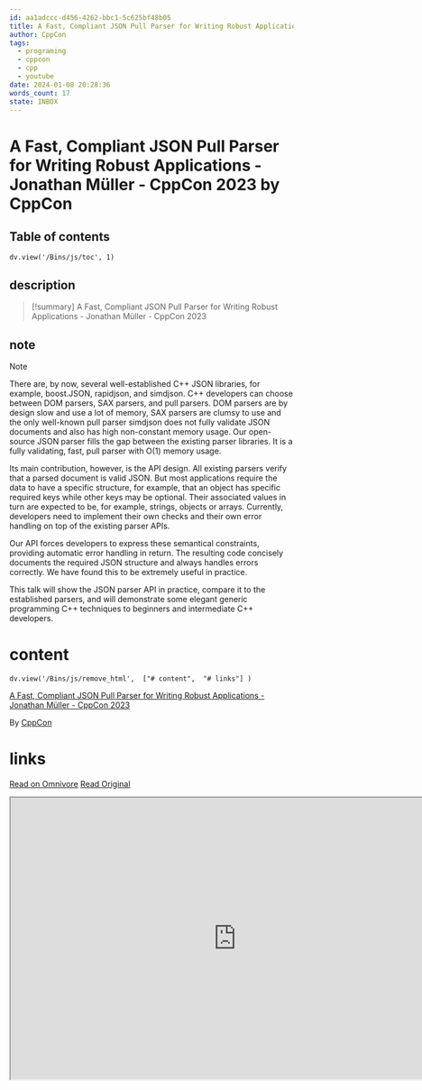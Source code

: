 ```yaml
---
id: aa1adccc-d456-4262-bbc1-5c625bf48b05
title: A Fast, Compliant JSON Pull Parser for Writing Robust Applications - Jonathan Müller - CppCon 2023
author: CppCon
tags:
  - programing
  - cppcon
  - cpp
  - youtube
date: 2024-01-08 20:28:36
words_count: 17
state: INBOX
---
```


# A Fast, Compliant JSON Pull Parser for Writing Robust Applications - Jonathan Müller - CppCon 2023 by CppCon
## Table of contents
```dataviewjs 
dv.view('/Bins/js/toc', 1) 
```


## description
>[!summary] 
> A Fast, Compliant JSON Pull Parser for Writing Robust Applications - Jonathan Müller - CppCon 2023

## note
>[!note] 
>   
There are, by now, several well-established C++ JSON libraries, for example, boost.JSON, rapidjson, and simdjson. C++ developers can choose between DOM parsers, SAX parsers, and pull parsers. DOM parsers are by design slow and use a lot of memory, SAX parsers are clumsy to use and the only well-known pull parser simdjson does not fully validate JSON documents and also has high non-constant memory usage. Our open-source JSON parser fills the gap between the existing parser libraries. It is a fully validating, fast, pull parser with O(1) memory usage.

Its main contribution, however, is the API design. All existing parsers verify that a parsed document is valid JSON. But most applications require the data to have a specific structure, for example, that an object has specific required keys while other keys may be optional. Their associated values in turn are expected to be, for example, strings, objects or arrays. Currently, developers need to implement their own checks and their own error handling on top of the existing parser APIs.

Our API forces developers to express these semantical constraints, providing automatic error handling in return. The resulting code concisely documents the required JSON structure and always handles errors correctly. We have found this to be extremely useful in practice.

This talk will show the JSON parser API in practice, compare it to the established parsers, and will demonstrate some elegant generic programming C++ techniques to beginners and intermediate C++ developers.


# content
```dataviewjs 
dv.view('/Bins/js/remove_html',  ["# content",  "# links"] ) 
```
[A Fast, Compliant JSON Pull Parser for Writing Robust Applications - Jonathan Müller - CppCon 2023](https://www.youtube.com/watch?v=%5FGrHKyUYyRc)

By [CppCon](https://www.youtube.com/@CppCon)



# links
[Read on Omnivore](https://omnivore.app/me/https-www-youtube-com-watch-v-gr-h-ky-u-yy-rc-18cea556cc5)
[Read Original](https://www.youtube.com/watch?v=_GrHKyUYyRc)

<iframe src="https://www.youtube.com/watch?v=_GrHKyUYyRc"  width="800" height="500"></iframe>
